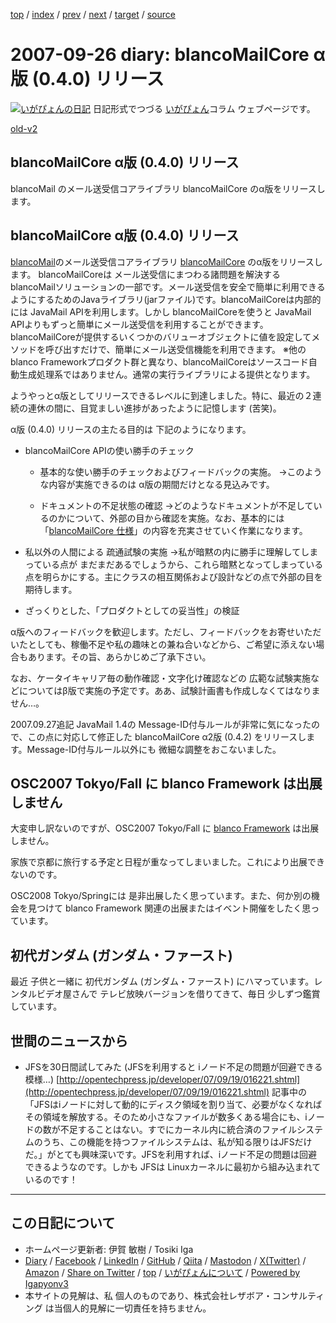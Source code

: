 [top](../index.html) 
 / [index](index.html) 
 / [prev](ig070917.html) 
 / [next](ig070927.html) 
 / [target](https://www.igapyon.jp/igapyon/diary/2007/ig070926.html) 
 / [source](https://github.com/igapyon/diary/blob/master/2007/ig070926.src.md) 

2007-09-26 diary: blancoMailCore α版 (0.4.0) リリース
=====================================================================================================
[![いがぴょんの日記](https://www.igapyon.jp/igapyon/diary/images/iga202308_64.jpg "いがぴょん")](https://www.igapyon.jp/igapyon/diary/memo/memoigapyon.html) 日記形式でつづる [いがぴょん](https://www.igapyon.jp/igapyon/diary/memo/memoigapyon.html)コラム ウェブページです。

[old-v2](ig070926-orig.html)

## blancoMailCore α版 (0.4.0) リリース

blancoMail のメール送受信コアライブラリ blancoMailCore のα版をリリースします。


## blancoMailCore α版 (0.4.0) リリース

[blancoMail](https://www.igapyon.jp/blanco/blancomail.html)のメール送受信コアライブラリ [blancoMailCore](https://www.igapyon.jp/blanco/blancomailcore.html) のα版をリリースします。
blancoMailCoreは メール送受信にまつわる諸問題を解決する blancoMailソリューションの一部です。メール送受信を安全で簡単に利用できるようにするためのJavaライブラリ(jarファイル)です。blancoMailCoreは内部的には
JavaMail APIを利用します。しかし blancoMailCoreを使うと JavaMail APIよりもずっと簡単にメール送受信を利用することができます。blancoMailCoreが提供するいくつかのバリューオブジェクトに値を設定してメソッドを呼び出すだけで、簡単にメール送受信機能を利用できます。
      ※他の blanco Frameworkプロダクト群と異なり、blancoMailCoreはソースコード自動生成処理系ではありません。通常の実行ライブラリによる提供となります。

ようやっとα版としてリリースできるレベルに到達しました。特に、最近の２連続の連休の間に、目覚ましい進捗があったように記憶します (苦笑)。

α版 (0.4.0) リリースの主たる目的は 下記のようになります。

* blancoMailCore APIの使い勝手のチェック
  
  * 基本的な使い勝手のチェックおよびフィードバックの実施。
    →このような内容が実施できるのは α版の期間だけとなる見込みです。
    
  * ドキュメントの不足状態の確認
    →どのようなドキュメントが不足しているのかについて、外部の目から確認を実施。なお、基本的には「[blancoMailCore 仕様](http://cvs.sourceforge.jp/cgi-bin/viewcvs.cgi/*checkout*/blancofw/blancoMisc/doc/mail/blancoMailCoreSpec.doc)」の内容を充実させていく作業になります。
  

  
* 私以外の人間による 疏通試験の実施
  →私が暗黙の内に勝手に理解してしまっている点が まだまだあるでしょうから、これら暗黙となってしまっている点を明らかにする。主にクラスの相互関係および設計などの点で外部の目を期待します。
  
* ざっくりとした、「プロダクトとしての妥当性」の検証

α版へのフィードバックを歓迎します。ただし、フィードバックをお寄せいただいたとしても、稼働不足や私の趣味との兼ね合いなどから、ご希望に添えない場合もあります。その旨、あらかじめご了承下さい。

なお、ケータイキャリア毎の動作確認・文字化け確認などの 広範な試験実施などについてはβ版で実施の予定です。ああ、試験計画書も作成しなくてはなりません…。

2007.09.27追記 JavaMail 1.4の Message-ID付与ルールが非常に気になったので、この点に対応して修正した blancoMailCore α2版
(0.4.2) をリリースします。Message-ID付与ルール以外にも 微細な調整をおこないました。

## OSC2007 Tokyo/Fall に blanco Framework は出展しません

大変申し訳ないのですが、OSC2007 Tokyo/Fall に [blanco Framework](https://www.igapyon.jp/blanco/blanco.ja.html) は出展しません。

家族で京都に旅行する予定と日程が重なってしまいました。これにより出展できないのです。

OSC2008 Tokyo/Springには 是非出展したく思っています。また、何か別の機会を見つけて blanco Framework 関連の出展またはイベント開催をしたく思っています。

## 初代ガンダム (ガンダム・ファースト)

最近 子供と一緒に 初代ガンダム (ガンダム・ファースト) にハマっています。レンタルビデオ屋さんで テレビ放映バージョンを借りてきて、毎日 少しずつ鑑賞しています。

## 世間のニュースから

* JFSを30日間試してみた (JFSを利用すると iノード不足の問題が回避できる模様…)
  [http://opentechpress.jp/developer/07/09/19/016221.shtml](http://opentechpress.jp/developer/07/09/19/016221.shtml)
  記事中の「JFSはiノードに対して動的にディスク領域を割り当て、必要がなくなればその領域を解放する。そのため小さなファイルが数多くある場合にも、iノードの数が不足することはない。すでにカーネル内に統合済のファイルシステムのうち、この機能を持つファイルシステムは、私が知る限りはJFSだけだ。」がとても興味深いです。JFSを利用すれば、iノード不足の問題は回避できるようなのです。しかも JFSは Linuxカーネルに最初から組み込まれているのです！


----------------------------------------------------------------------------------------------------

## この日記について

* ホームページ更新者: 伊賀 敏樹 / Tosiki Iga
* [Diary](https://www.igapyon.jp/igapyon/diary/) / [Facebook](https://www.facebook.com/igapyon) / [LinkedIn](https://www.linkedin.com/in/toshikiiga) / [GitHub](https://github.com/igapyon) / [Qiita](https://qiita.com/igapyon) / [Mastodon](https://social.vivaldi.net/@igapyon) / [X(Twitter)](https://twitter.com/ToshikiIga) / [Amazon](https://www.amazon.co.jp/%E4%BC%8A%E8%B3%80-%E6%95%8F%E6%A8%B9/e/B004LTQWCQ) / 
[Share on Twitter](https://twitter.com/intent/tweet?hashtags=igapyon%2Cdiary%2C%E3%81%84%E3%81%8C%E3%81%B4%E3%82%87%E3%82%93&text=blancoMailCore+%CE%B1%E7%89%88+%280.4.0%29+%E3%83%AA%E3%83%AA%E3%83%BC%E3%82%B9&url=https%3A%2F%2Fwww.igapyon.jp%2Figapyon%2Fdiary%2F2007%2Fig070926.html) / [top](../index.html) / [いがぴょんについて](https://www.igapyon.jp/igapyon/diary/memo/memoigapyon.html) / [Powered by Igapyonv3](https://github.com/igapyon/igapyonv3)
* 本サイトの見解は、私 個人のものであり、株式会社レザボア・コンサルティング は当個人的見解に一切責任を持ちません。 

